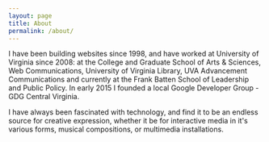 ```yaml
---
layout: page
title: About
permalink: /about/
---
```



I have been building websites since 1998, and have worked at University of Virginia since 2008: at the College and Graduate School of Arts & Sciences, Web Communications, University of Virginia Library, UVA Advancement Communications and currently at the Frank Batten School of Leadership and Public Policy. In early 2015 I founded a local Google Developer Group - GDG Central Virginia.

I have always been fascinated with technology, and find it to be an endless source for creative expression, whether it be for interactive media in it's various forms, musical compositions, or multimedia installations.
